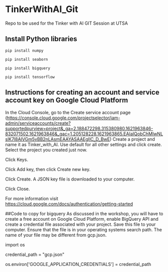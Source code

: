 # TinkerWithAI_Git
Repo to be used for the Tinker with AI GIT Session at UTSA



## Install Python libraries
```pip install numpy```

```pip install seaborn```

```pip install bigquery```


```pip install tensorflow```


## Instructions for creating an account and service account key on Google Cloud Platform
In the Cloud Console, go to the Create service account page (https://console.cloud.google.com/projectselector/iam-admin/serviceaccounts/create?supportedpurview=project&_ga=2.188472298.315380980.1621963846-832071502.1621963846&_gac=1.205128228.1621963865.EAIaIQobChMIwNLslK7l8AIVGm5vBB2nLAsmEAAYASAAEgIlC_D_BwE)
Create a project and name it as Tinker_with_AI. Use default for all other settings and click create.
Select the project you created just now.

Click Keys.

Click Add key, then click Create new key.

Click Create. A JSON key file is downloaded to your computer.

Click Close.

For more information visit https://cloud.google.com/docs/authentication/getting-started

##Code to copy for bigquery
As discussed in the workshop, you will have to create a free account on Google Cloud Platform, enable BigQuery API and create
a credential file associated with your project. Save this file to your computer. Ensure that the file is in your operating
systems search path. The name of your file may be different from gcp.json.

import os

credential_path = "gcp.json"

os.environ['GOOGLE_APPLICATION_CREDENTIALS'] = credential_path

